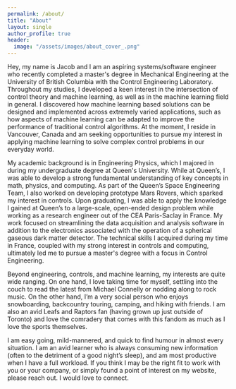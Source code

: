 ```yaml
---
permalink: /about/
title: "About"
layout: single
author_profile: true
header:
  image: "/assets/images/about_cover_.png"
---
```

Hey, my name is Jacob and I am an aspiring systems/software engineer who recently completed a master's degree in Mechanical Engineering at the University of British Columbia with the Control Engineering Laboratory. Throughout my studies, I developed a keen interest in the intersection of control theory and machine learning, as well as in the machine learning field in general. I discovered how machine learning based solutions can be designed and implemented across extremely varied applications, such as how aspects of machine learning can be adapted to improve the performance of traditional control algorithms. At the moment, I reside in Vancouver, Canada and am seeking opportunities to pursue my interest in applying machine learning to solve complex control problems in our everyday world.

My academic background is in Engineering Physics, which I majored in during my undergraduate degree at Queen's University.  While at Queen’s, I was able to develop a strong fundamental understanding of key concepts in math, physics, and computing. As part of the Queen’s Space Engineering Team, I also worked on developing prototype Mars Rovers, which sparked my interest in controls. Upon graduating, I was able to apply the knowledge I gained at Queen’s to a large-scale, open-ended design problem while working as a research engineer out of the CEA Paris-Saclay in France. My work focused on streamlining the data acquisition and analysis software in addition to the electronics associated with the operation of a spherical gaseous dark matter detector. The technical skills I acquired during my time in France, coupled with my strong interest in controls and computing, ultimately led me to pursue a master's degree with a focus in Control Engineering.

Beyond engineering, controls, and machine learning, my interests are quite wide ranging. On one hand, I love taking time for myself, settling into the couch to read the latest from Michael Connelly or nodding along to rock music. On the other hand, I’m a very social person who enjoys snowboarding, backcountry touring, camping, and hiking with friends. I am also an avid Leafs and Raptors fan (having grown up just outside of Toronto) and love the comradery that comes with this fandom as much as I love the sports themselves.

I am easy going, mild-mannered, and quick to find humour in almost every situation. I am an avid learner who is always consuming new information (often to the detriment of a good night’s sleep), and am most productive when I have a full workload. If you think I may be the right fit to work with you or your company, or simply found a point of interest on my website, please reach out. I would love to connect. 

